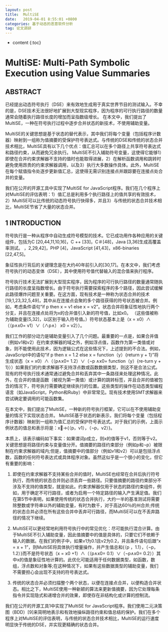 ```yaml
---
layout: post
title:  MultiSE
date:   2019-04-01 8:55:01 +0800
categories: 基于动态的恶意软件分析
tag: 论文调研
---
```

* content
{:toc}


# MultiSE: Multi-Path Symbolic Execution using Value Summaries

## ABSTRACT

已经提出动态符号执行（DSE）来有效地生成用于真实世界节目的测试输入。不幸的是，DSE技术无法很好地扩展到大型现实程序，因为程序的可行执行路径的数量通常会随着执行路径长度的增加而呈指数级增长。
在本文中，我们提出了MultiSE，一种在符号执行过程中逐步合并状态的新技术，不使用辅助变量。 

MultiSE的关键思想是基于状态的替代表示，其中我们将每个变量（包括程序计数器）映射到一组称为值摘要的受保护符号表达式。与传统的DSE和传统的状态合并技术相比，MultiSE具有以下几个优点：值汇总可以在多个路径上共享符号表达式和路径约束，从而避免冗余执行。 MultiSE不引入辅助符号变量，这使得它能够1）即使在合并约束求解器不支持的值时也能取得进展，2）在解析函数调用和跳转时避免使用昂贵的约束求解器调用，以及3）执行大多数操作具体。此外，MultiSE在每个赋值指令处逐步更新值汇总，这使得无需识别连接点并跟踪要在连接点处合并的变量。

我们在公开的开源工具中实现了MultiSE for JavaScript程序。我们在几个程序上对MultiSE的评估表明：1）值汇总是利用多个执行路径上的值共享的有效技术，2）MultiSE可以比传统的动态符号执行快得多，并且3）与传统的状态合并技术相比，MultiSE节省了大量的状态合并。

## 1 INTRODUCTION

符号执行是一种从程序中自动生成符号模型的技术。它已成功用作各种应用的关键组件，包括为C [20,44,11,10,16]，C ++ [33]，C＃[48]，Java [3,36]生成高覆盖率测试。 ，2,29,42]，PHP [4]，JavaScript [41,43]，x86-binaries [22,47,5]。

象征性执行背后的关键理念是在大约40年前引入的[30,17]。在本文中，我们考虑符号执行的动态变体（DSE），其中使用符号值代替输入的混合值来执行程序。

符号执行技术无法扩展到大型现实程序，因为程序的可行执行路径的数量通常随执行路径的长度呈指数增长。由于符号执行需要探索程序的多个路径，因此尝试缓解此路径爆炸问题至关重要。在这方面，现有技术是一种称为状态合并的技术[19,1,23,32,5,49]，其中从在连接点会聚的多个路径获得的符号状态被合并。例如，考虑条件语句“if p then x = v1 else x = v2”。状态合并将象征性地执行两个分支，并且在连接点处将为x的合并值引入新的符号值，比如x0。 （这些值被称为辅助变量[5,32]，以区别于输入符号值。）符号状态基本上是（x = x0）∧（（p∧x0= v1）∨（∧p∧） x0 = v2））。

我们工作的部分动力是辅助变量引入了几个问题。最重要的一点是，如果合并值（例如v1和v2）在约束求解器的域之外，例如浮点值，函数作为第一类值或对象，则不能使用此技术，因为逻辑公式在这些情况下，上述提到的不合法。例如，JavaScript中的语句“if p then x = 1.2 else x = function（y）{return y + 1}”将生成状态（x = x0）∧（（p∧x0= 1.2）∨（¬p ∧x0= function（y）{re-turn y + 1}））如果我们的约束求解器不支持浮点数或函数数据类型，则这不是合法公式。现有的符号执行技术通常通过避免合并和丢弃其中一条路径来处理这种情况。此外，在合并的值是函数（被视为第一类值）或计算的跳转标签，并且合并的值被包含的情况下，符号执行需要确定继续执行的位置。这些类型的操作在动态类型编程语言（如JavaScript，Python和Ruby）中非常常见。现有技术使用SMT求解器来尝试确定要调用的可能函数集。

在本文中，我们提出了MultiSE，一种新的符号执行框架，它可以在不使用辅助变量的情况下实现状态合并。 MultiSE基于状态的新表示，我们将每个变量（包括程序计数器）映射到一组称为值汇总的受保护符号表达式。对于我们的示例，上面示例状态的值总和表示将是：x􏰂→{（p，v1），（¬p，v2）}。

本质上，该表示编码如下事实：如果谓词p成立，则x的值等于v1，否则等于v2。关键思想是将路径约束与变量值分开。值摘要的路径约束部分（例如p和¬p）被限制在约束求解器的域内;但是，值摘要中的值部分（例如v1和v2）可以是包括浮点数，函数的任何符号表达式或具体程序对象。虽然这似乎是一个很小的变化，但它有重要的影响：

1. 即使在约束求解器不支持某些合并的值时，MultiSE也经常在合并后执行符号执行，而传统的状态合并则必须丢弃一些路径。只要值摘要的路径约束部分不涉及不支持的值类型，就是如此。约束求解器仅用于状态的路径约束组件，例如，用于确定不可行路径，或者为启用一个特定路径的输入产生满足值。我们在第5节中表明，如果使用传统的状态合并执行，大约一半的基准测试将需要除整数或字符串以外的辅助变量，有时为数千，对于高达60％的州合并;传统的状态合并必须在所有这些合并中丢弃可行路径，而MultiSE可以在不丢弃路径的情况下继续。

2. MultiSE可以更经常地利用符号执行中的常见优化：尽可能执行混合计算。由于MultiSE不引入辅助变量，因此值摘要中的值是具体的，只要它们不依赖于输入的数据。在我们的例子中，如果v1为0.1且v2为0.2，并且条件语句后跟“x = x + 1”，则MultiSE将具体执行增量操作，并产生值总和{（p ，1.1），（¬p，1.2）}而不是符号状态（x = x0 +1）∧（（p∧x0= 0.1）∨（¬p∧x0= 0.2））其中x的值是象征性地计算的。此优化可能适用于任何数据类型，如函数，数组，浮点数和对象等;在这种情况下，如果有这些数据类型的辅助变量，我们不需要担心会出现不支持的符号表达式。
3. 传统的状态合并必须扫描整个两个状态，以便在连接点合并，以便构造合并状态。相比之下，MultiSE使用一种新颖的算法来更新值摘要，因为它处理每条指令并实现隐式和递增合并的效果，即使存在非结构化或计算的控制流。

我们在公开的开源工具1中实现了MultiSE for JavaScript程序。我们使用二元决策图（BDD）[9]来简明地表示和有效地操纵路径约束和值总结的保护。我们在多个程序上对MultiSE的评估表明，与传统的状态合并技术相比，MultiSE的运行速度明显快于传统的DSE，并实现更精确的状态合并。